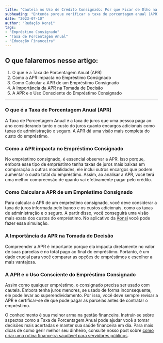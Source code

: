 ```yaml
---
title: "Cautela no Uso de Crédito Consignado: Por que Ficar de Olho na Taxa de Porcentagem Anual"
subheading: "Entenda porque verificar a taxa de porcentagem anual (APR) pode te ajudar a fazer melhores escolhas na hora de pegar um empréstimo consignado"
date: "2023-07-10"
author: "Redação Konsi"
tags:
- "Empréstimo Consignado"
- "Taxa de Porcentagem Anual"
- "Educação Financeira"
---
```


## O que falaremos nesse artigo:

1. O que é a Taxa de Porcentagem Anual (APR)
2. Como a APR impacta no Empréstimo Consignado
3. Como Calcular a APR de um Empréstimo Consignado
4. A Importância da APR na Tomada de Decisão
5. A APR e o Uso Consciente do Empréstimo Consignado

---

### O que é a Taxa de Porcentagem Anual (APR)

A Taxa de Porcentagem Anual é a taxa de juros que uma pessoa paga ao ano considerando tanto o custo do juros quanto encargos adicionais como taxas de administração e seguro. A APR dá uma visão mais completa do custo do empréstimo.

### Como a APR impacta no Empréstimo Consignado

No empréstimo consignado, é essencial observar a APR. Isso porque, embora esse tipo de empréstimo tenha taxas de juros mais baixas em comparação a outras modalidades, ele inclui outros encargos que podem aumentar o custo total do empréstimo. Assim, ao analisar a APR, você terá uma melhor compreensão de quanto vai efetivamente pagar pelo crédito.

### Como Calcular a APR de um Empréstimo Consignado

Para calcular a APR de um empréstimo consignado, você deve considerar a taxa de juros informada pelo banco e os custos adicionais, como as taxas de administração e o seguro. A partir disso, você conseguirá uma visão mais exata dos custos do empréstimo. No aplicativo da [Konsi](https://konsi.com.br/download) você pode fazer essa simulação.

### A Importância da APR na Tomada de Decisão

Compreender a APR é importante porque ela impacta diretamente no valor de suas parcelas e no total pago ao final do empréstimo. Portanto, é um dado crucial para você comparar as opções de empréstimos e escolher a mais vantajosa.

### A APR e o Uso Consciente do Empréstimo Consignado

Assim como qualquer empréstimo, o consignado precisa ser usado com cautela. Embora tenha juros menores, se usado de forma inconsequente, ele pode levar ao superendividamento. Por isso, você deve sempre revisar a APR e certificar-se de que pode pagar as parcelas antes de contratar o empréstimo. 

O conhecimento é sua melhor arma na gestão financeira. Instruir-se sobre aspectos como a Taxa de Porcentagem Anual pode ajudar você a tomar decisões mais acertadas e manter sua saúde financeira em dia. Para mais dicas de como gerir melhor seu dinheiro, consulte nosso post sobre [como criar uma rotina financeira saudável para servidores públicos](https://konsi.com.br/postagens/como-criar-uma-rotina-financeira-saudvel-para-servidores-pblicos.md).
